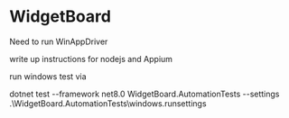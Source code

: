 # WidgetBoard

Need to run WinAppDriver

write up instructions for nodejs and Appium

run windows test via

dotnet test --framework net8.0  WidgetBoard.AutomationTests --settings .\WidgetBoard.AutomationTests\windows.runsettings
